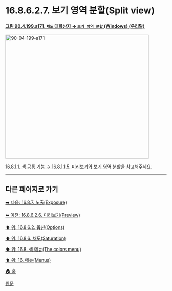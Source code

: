 # 16.8.6.2.7. 보기 영역 분할(Split view)

<a id="90-04-199-a171"></a>

#### [그림 90.4.199.a171. `채도` 대화상자 → `보기 영역 분할` (Windows) (우리말)](./90-04-0199-saturation.md#90-04-199-a171)
<img width="448" height="387" alt="90-04-199-a171" src="https://github.com/user-attachments/assets/d7441b33-95e4-41f6-9db3-40d874cf4934" />

[16.8.1.1. 색 공통 기능 → 16.8.1.1.5. 미리보기와 보기 영역 분할](./16-08-01-01-05-preview_n_split_view.md)을 참고해주세요.

***

## 다른 페이지로 가기

[➡️ 다음: 16.8.7. 노출(Exposure)](./16-08-07-00-exposure.md)

[⬅️ 이전: 16.8.6.2.6. 미리보기(Preview)](./16-08-06-02-06-preview.md)

[⬆️ 위: 16.8.6.2. 옵션(Options)](./16-08-06-02-00-options.md)

[⬆️ 위: 16.8.6. 채도(Saturation)](./16-08-06-00-saturation.md)

[⬆️ 위: 16.8. 색 메뉴(The colors menu)](./16-08-00-the-colors-menu.md)

[⬆️ 위: 16. 메뉴(Menus)](./16-00-menus.md)

[🏠 홈](./00-home.md)

[원문](https://docs.gimp.org/2.10/ko/gimp-filter-saturation.html#idm30850)